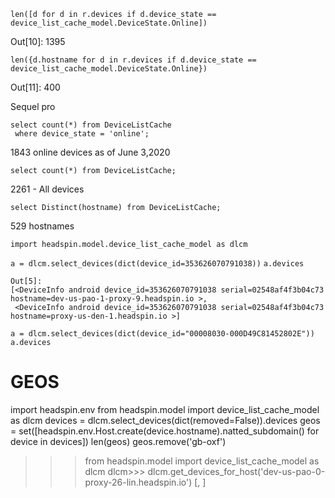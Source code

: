 
```
len([d for d in r.devices if d.device_state == device_list_cache_model.DeviceState.Online])
```
Out[10]: 1395
```
len({d.hostname for d in r.devices if d.device_state == device_list_cache_model.DeviceState.Online})
```
Out[11]: 400

Sequel pro
```
select count(*) from DeviceListCache
 where device_state = 'online';
```
1843 online devices as of June 3,2020
```
select count(*) from DeviceListCache;
```
2261 - All devices
``` 
select Distinct(hostname) from DeviceListCache;
```
529 hostnames




`import headspin.model.device_list_cache_model as dlcm`

`a = dlcm.select_devices(dict(device_id=353626070791038))`
`a.devices`

```
Out[5]: 
[<DeviceInfo android device_id=353626070791038 serial=02548af4f3b04c73 hostname=dev-us-pao-1-proxy-9.headspin.io >,
 <DeviceInfo android device_id=353626070791038 serial=02548af4f3b04c73 hostname=proxy-us-den-1.headspin.io >]
```

`a = dlcm.select_devices(dict(device_id="00008030-000D49C81452802E"))`
`a.devices`


# GEOS

import headspin.env
from headspin.model import device_list_cache_model as dlcm
devices = dlcm.select_devices(dict(removed=False)).devices
geos = set([headspin.env.Host.create(device.hostname).natted_subdomain() for device in devices])
len(geos)
geos.remove('gb-oxf')

>>> from headspin.model import device_list_cache_model as dlcm
dlcm>>> dlcm.get_devices_for_host('dev-us-pao-0-proxy-26-lin.headspin.io')
[<DeviceInfo android device_id=0 serial=R3CMA0683DZ hostname=dev-us-pao-0-proxy-26-lin.headspin.io >, <DeviceInfo android device_id=0 serial=RFCN30AFA0J hostname=dev-us-pao-0-proxy-26-lin.headspin.io >]
>>> 
